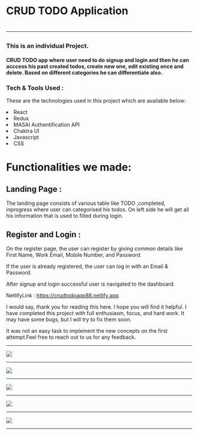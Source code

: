 <h1>CRUD TODO Application <h1>
<hr>

<h3>This is an individual Project.</h3>

<h4>CRUD TODO app where user need to do signup and login and then he can acccess his past created todos, create new one, edit existing once and delete. Based on different categories he can differentiate also.</h4>

<h3> Tech & Tools Used : </h3>

These are the technologies used in this project which are available below:


<li>React</li>

<li>Redux</li>

<li>MASAI Authentification API</li>

<li>Chaktra UI</li>

<li>Javascript</li>

<li>CSS</li>


# Functionalities we made:
## Landing Page :
The landing page consists of various table like TODO ,completed, inprogress where user can categorised his todos. On left side he will get all his information that is used to filled during login.

## Register and Login :
On the register page, the user can register by giving common details like First Name, Work Email, Mobile Number, and Password.

If the user is already registered, the user can log in with an Email & Password.

After signup and login successful user is navigated to the dashboard.

NetlifyLink : https://crudtodoapp88.netlify.app

I would say, thank you for reading this here. I hope you will find it helpful. I have completed this project with full enthusiasm, focus, and hard work. It may have some bugs, but I will try to fix them soon.

It was not an easy task to implement the new concepts on the first attempt.Feel free to reach out to us for any feedback.

<hr>

<img src="https://user-images.githubusercontent.com/101566134/185571678-09314f1c-4e0e-42e5-9f2f-e439d7154aa7.png"/><hr>
<img src="https://user-images.githubusercontent.com/101566134/185571850-e0511c08-2d6c-4533-918f-c941d57b44bc.png"/><hr>
<img src="https://user-images.githubusercontent.com/101566134/185572019-4b26a850-f9ef-4290-80de-eccbc1f8e495.png"/><hr>
<img src="https://user-images.githubusercontent.com/101566134/185572064-7d7e6d29-5115-403a-b9d1-e0e1adc5738f.png"/><hr>
<img src="https://user-images.githubusercontent.com/101566134/185572125-86228b1c-8f66-48cb-9cf5-f1573bfc0e5b.png"/><hr>
